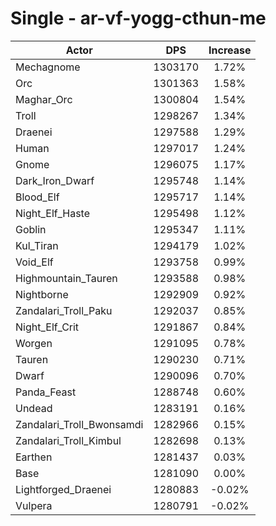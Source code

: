 # Single - ar-vf-yogg-cthun-me
| Actor | DPS | Increase |
|---|:---:|:---:|
|Mechagnome|1303170|1.72%|
|Orc|1301363|1.58%|
|Maghar_Orc|1300804|1.54%|
|Troll|1298267|1.34%|
|Draenei|1297588|1.29%|
|Human|1297017|1.24%|
|Gnome|1296075|1.17%|
|Dark_Iron_Dwarf|1295748|1.14%|
|Blood_Elf|1295717|1.14%|
|Night_Elf_Haste|1295498|1.12%|
|Goblin|1295347|1.11%|
|Kul_Tiran|1294179|1.02%|
|Void_Elf|1293758|0.99%|
|Highmountain_Tauren|1293588|0.98%|
|Nightborne|1292909|0.92%|
|Zandalari_Troll_Paku|1292037|0.85%|
|Night_Elf_Crit|1291867|0.84%|
|Worgen|1291095|0.78%|
|Tauren|1290230|0.71%|
|Dwarf|1290096|0.70%|
|Panda_Feast|1288748|0.60%|
|Undead|1283191|0.16%|
|Zandalari_Troll_Bwonsamdi|1282966|0.15%|
|Zandalari_Troll_Kimbul|1282698|0.13%|
|Earthen|1281437|0.03%|
|Base|1281090|0.00%|
|Lightforged_Draenei|1280883|-0.02%|
|Vulpera|1280791|-0.02%|
